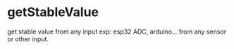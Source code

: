 # getStableValue
get stable value from any input exp: esp32 ADC, arduino... from any sensor or other input.
